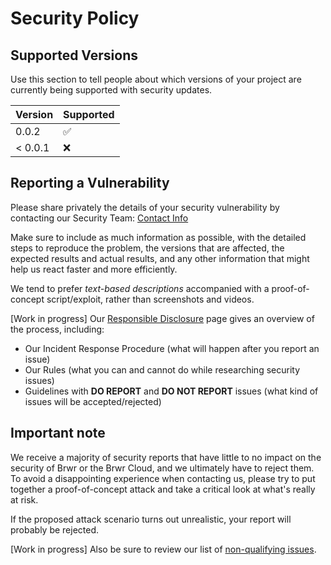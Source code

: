 # Security Policy

## Supported Versions

Use this section to tell people about which versions of your project are
currently being supported with security updates.

| Version | Supported          |
| ------- | ------------------ |
| 0.0.2   | :white_check_mark: |
| < 0.0.1   | :x:                |

## Reporting a Vulnerability

Please share privately the details of your security vulnerability by contacting our Security Team:
[Contact Info](security@sway.events)

Make sure to include as much information as possible, with the detailed steps to reproduce the problem,
the versions that are affected, the expected results and actual results, and any other information that
might help us react faster and more efficiently.

We tend to prefer _text-based descriptions_ accompanied with a proof-of-concept script/exploit, rather
than screenshots and videos.

[Work in progress] Our [Responsible Disclosure](https://example.com/#security-report) page gives an overview of the
process, including:

 - Our Incident Response Procedure (what will happen after you report an issue)
 - Our Rules (what you can and cannot do while researching security issues)
 - Guidelines with **DO REPORT** and **DO NOT REPORT** issues
   (what kind of issues will be accepted/rejected)

## Important note

We receive a majority of security reports that have little to no impact on the security of Brwr or
the Brwr Cloud, and we ultimately have to reject them. To avoid a disappointing experience when
contacting us, please try to put together a proof-of-concept attack and take a critical look at
what's really at risk.

If the proposed attack scenario turns out unrealistic, your report will probably be rejected.

[Work in progress] Also be sure to review our list of [non-qualifying issues](https://example.com/#what-to-report).
